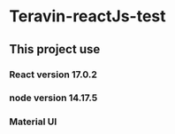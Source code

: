 # Teravin-reactJs-test

## This project use

### React version 17.0.2

### node version 14.17.5

### Material UI
